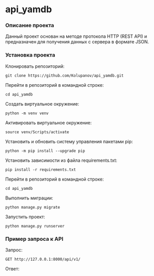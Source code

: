 # api_yamdb

### Описание проекта

Данный проект основан на методе протокола HTTP (REST API) и предназначен для получения данных с сервера в формате JSON.

### Установка проекта

Клонировать репозиторий:

```
git clone https://github.com/Kolupanov/api_yamdb.git
```

Перейти в репозиторий в командной строке:

```
cd api_yamdb
```

Cоздать виртуальное окружение:

```
python -m venv venv
```

Активировать виртуальное окружение:

```
source venv/Scripts/activate
```

Установить и обновить систему управления пакетами pip:

```
python -m pip install --upgrade pip
```

Установить зависимости из файла requirements.txt:

```
pip install -r requirements.txt
```

Перейти в репозиторий в командной строке:

```
cd api_yamdb
```

Выполнить миграции:

```
python manage.py migrate
```

Запустить проект:

```
python manage.py runserver
```

### Пример запроса к API

Запрос:

```
GET http://127.0.0.1:8000/api/v1/
```

Ответ:

```
